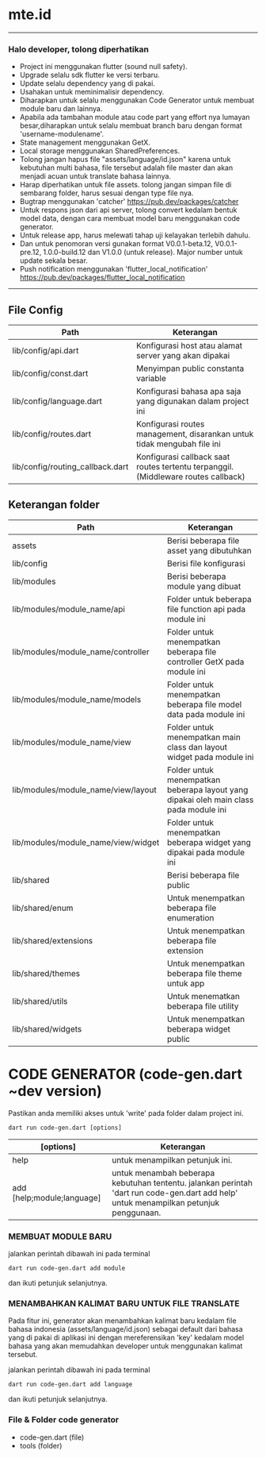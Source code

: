 # mte.id


---
### Halo developer, tolong diperhatikan
- Project ini menggunakan flutter (sound null safety).
- Upgrade selalu sdk flutter ke versi terbaru.
- Update selalu dependency yang di pakai.
- Usahakan untuk meminimalisir dependency.
- Diharapkan untuk selalu menggunakan Code Generator untuk membuat module baru dan lainnya.
- Apabila ada tambahan module atau code part yang effort nya lumayan besar,diharapkan untuk selalu membuat branch baru dengan format 'username-modulename'.
- State management menggunakan GetX.
- Local storage menggunakan SharedPreferences.
- Tolong jangan hapus file "assets/language/id.json" karena untuk kebutuhan multi bahasa, file tersebut adalah file master dan akan menjadi acuan untuk translate bahasa lainnya.
- Harap diperhatikan untuk file assets. tolong jangan simpan file di sembarang folder, harus sesuai dengan type file nya.
- Bugtrap menggunakan 'catcher' https://pub.dev/packages/catcher
- Untuk respons json dari api server, tolong convert kedalam bentuk model data, dengan cara membuat model baru menggunakan code generator.
- Untuk release app, harus melewati tahap uji kelayakan terlebih dahulu.
- Dan untuk penomoran versi gunakan format V0.0.1-beta.12, V0.0.1-pre.12, 1.0.0-build.12 dan V1.0.0 (untuk release). Major number untuk update sekala besar.
- Push notification menggunakan 'flutter_local_notification' https://pub.dev/packages/flutter_local_notification
---
## File Config
| Path | Keterangan  |
| ------------ | ------------ |
| lib/config/api.dart | Konfigurasi host atau alamat server yang akan dipakai |
| lib/config/const.dart | Menyimpan public constanta variable |
| lib/config/language.dart | Konfigurasi bahasa apa saja yang digunakan dalam project ini |
| lib/config/routes.dart | Konfigurasi routes management, disarankan untuk tidak mengubah file ini |
| lib/config/routing_callback.dart | Konfigurasi callback saat routes tertentu terpanggil. (Middleware routes callback) |

## Keterangan folder
| Path | Keterangan  |
| ------------ | ------------ |
| assets | Berisi beberapa file asset yang dibutuhkan |
| lib/config | Berisi file konfigurasi |
| lib/modules | Berisi beberapa module yang dibuat |
| lib/modules/module_name/api | Folder untuk beberapa file function api pada module ini |
| lib/modules/module_name/controller | Folder untuk menempatkan beberapa file controller GetX pada module ini |
| lib/modules/module_name/models | Folder untuk menempatkan beberapa file model data pada module ini |
| lib/modules/module_name/view | Folder untuk menempatkan main class dan layout widget pada  module ini |
| lib/modules/module_name/view/layout | Folder untuk menempatkan beberapa layout yang dipakai oleh main class pada module ini |
| lib/modules/module_name/view/widget | Folder untuk menempatkan beberapa widget yang dipakai pada module ini |
| lib/shared | Berisi beberapa file public |
| lib/shared/enum | Untuk menempatkan beberapa file enumeration |
| lib/shared/extensions | Untuk menempatkan beberapa file extension |
| lib/shared/themes | Untuk menempatkan beberapa file theme untuk app |
| lib/shared/utils | Untuk menematkan beberapa file utility |
| lib/shared/widgets | Untuk menempatkan beberapa widget public |

# CODE GENERATOR (code-gen.dart ~dev version)
Pastikan anda memiliki akses untuk 'write' pada folder dalam project ini.

    dart run code-gen.dart [options]
| [options]  | Keterangan  |
| ------------ | ------------ |
|  help | untuk menampilkan petunjuk ini.  |
| add [help;module;language]  | untuk menambah beberapa kebutuhan tententu. jalankan perintah 'dart run code-gen.dart add help' untuk menampilkan petunjuk penggunaan.  |

### MEMBUAT MODULE BARU
jalankan perintah dibawah ini pada terminal

    dart run code-gen.dart add module

dan ikuti petunjuk selanjutnya.


### MENAMBAHKAN KALIMAT BARU UNTUK FILE TRANSLATE

Pada fitur ini, generator akan menambahkan kalimat baru kedalam file bahasa indonesia (assets/language/id.json) sebagai default dari bahasa
yang di pakai di aplikasi ini dengan mereferensikan 'key' kedalam model bahasa yang akan memudahkan developer
untuk menggunakan kalimat tersebut.

jalankan perintah dibawah ini pada terminal

    dart run code-gen.dart add language
dan ikuti petunjuk selanjutnya.

### File & Folder code generator
- code-gen.dart (file)
- tools (folder)
